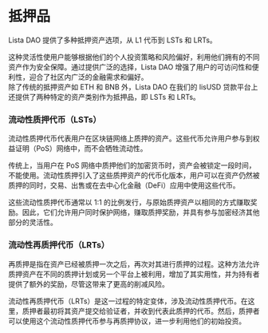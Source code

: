 # 抵押品

Lista DAO 提供了多种抵押资产选项，从 L1 代币到 LSTs 和 LRTs。

这种灵活性使用户能够根据他们的个人投资策略和风险偏好，利用他们拥有的不同资产作为安全保障。通过提供广泛的选择，Lista DAO 增强了用户的可访问性和便利性，迎合了社区内广泛的金融需求和偏好。
\
除了传统的抵押资产如 ETH 和 BNB 外，Lista DAO 在我们的 lisUSD 贷款平台上还提供了两种特定的资产类别作为抵押品，即 LSTs 和 LRTs。

### 流动性质押代币（LSTs）

流动性质押代币代表用户在区块链网络上质押的资产。这些代币允许用户参与到权益证明（PoS）网络中，而不会牺牲流动性。

传统上，当用户在 PoS 网络中质押他们的加密货币时，资产会被锁定一段时间，不能使用。流动性质押引入了这些质押资产的代币化版本，用户可以在资产仍然被质押的同时，交易、出售或在去中心化金融（DeFi）应用中使用这些代币。

这些流动性质押代币通常以 1:1 的比例发行，与原始质押资产以相同的方式赚取奖励。因此，它们允许用户同时保护网络，赚取质押奖励，并具有参与加密经济其他部分的灵活性。

### 流动性再质押代币（LRTs）

再质押是指在资产已经被质押一次之后，再次对其进行质押的过程。这种方法允许质押资产在不同的质押计划或另一个平台上被利用，增加了其实用性，并为持有者提供了额外的奖励，尽管这带来了更高的削减风险。

流动性再质押代币（LRTs）是这一过程的特定变体，涉及流动性质押代币。在这里，质押者最初将其资产提交给验证者，并收到代表此质押的代币。然后，质押者可以使用这个流动性质押代币参与再质押协议，进一步利用他们的初始投资。